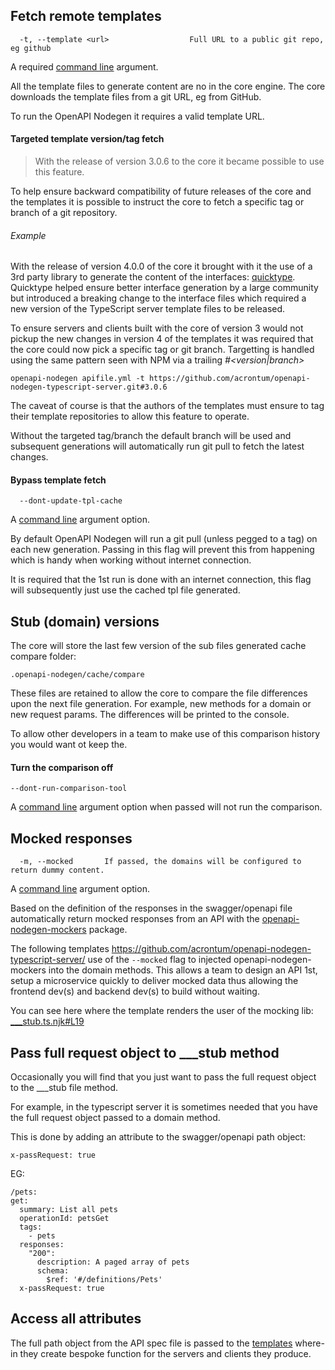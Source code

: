 ## Fetch remote templates
```
  -t, --template <url>                  Full URL to a public git repo, eg github
```
A required [command line](/_pages/cli.md) argument.

All the template files to generate content are no in the core engine. The core downloads the template files from a git URL, eg from GitHub.

To run the OpenAPI Nodegen it requires a valid template URL.

#### Targeted template version/tag fetch
> With the release of version 3.0.6 to the core it became possible to use this feature.

To help ensure backward compatibility of future releases of the core and the templates it is possible to instruct the core to fetch a specific tag or branch of a git repository.

###### Example
With the release of version 4.0.0 of the core it brought with it the use of a 3rd party library to generate the content of the interfaces: [quicktype](https://www.npmjs.com/package/quicktype). Quicktype helped ensure better interface generation by a large community but introduced a breaking change to the interface files which required a new version of the TypeScript server template files to be released. 

To ensure servers and clients built with the core of version 3 would not pickup the new changes in version 4 of the templates it was required that the core could now pick a specific tag or git branch. Targetting is handled using the same pattern seen with NPM via a trailing *#<version|branch>*
```
openapi-nodegen apifile.yml -t https://github.com/acrontum/openapi-nodegen-typescript-server.git#3.0.6
```

The caveat of course is that the authors of the templates must ensure to tag their template repositories to allow this feature to operate.

Without the targeted tag/branch the default branch will be used and subsequent generations will automatically run git pull to fetch the latest changes.


#### Bypass template fetch
```
  --dont-update-tpl-cache
```
A [command line](/_pages/cli.md) argument option.

By default OpenAPI Nodegen will run a git pull (unless pegged to a tag) on each new generation. Passing in this flag will prevent this from happening which is handy when working without internet connection.

It is required that the 1st run is done with an internet connection, this flag will subsequently just use the cached tpl file generated.

## Stub (domain) versions
The core will store the last few version of the sub files generated cache compare folder:
```
.openapi-nodegen/cache/compare
```

These files are retained to allow the core to compare the file differences upon the next file generation. For example, new methods for a domain or new request params. The differences will be printed to the console.

To allow other developers in a team to make use of this comparison history you would want ot keep the.

#### Turn the comparison off
```
--dont-run-comparison-tool
```
A [command line](/_pages/cli.md) argument option when passed will not run the comparison.


## Mocked responses
```
  -m, --mocked       If passed, the domains will be configured to return dummy content.
```
A [command line](/_pages/cli.md) argument option.

Based on the definition of the responses in the swagger/openapi file automatically return mocked responses from an API with the [openapi-nodegen-mockers](https://www.npmjs.com/package/openapi-nodegen-mockers) package.

The following templates https://github.com/acrontum/openapi-nodegen-typescript-server/ use of the `--mocked` flag to injected  openapi-nodegen-mockers into the domain methods. This allows a team to design an API 1st, setup a microservice quickly to deliver mocked data thus allowing the frontend dev(s) and backend dev(s) to build without waiting.

You can see here where the template renders the user of the mocking lib: [___stub.ts.njk#L19](https://github.com/acrontum/openapi-nodegen-typescript-server/blob/master/src/domains/___stub.ts.njk#L19)

## Pass full request object to ___stub method

Occasionally you will find that you just want to pass the full request object to the ___stub file method.

For example, in the typescript server it is sometimes needed that you have the full request object passed to a domain method.

This is done by adding an attribute to the swagger/openapi path object:
```
x-passRequest: true
```
EG:
```
/pets:
get:
  summary: List all pets
  operationId: petsGet
  tags:
    - pets
  responses:
    "200":
      description: A paged array of pets
      schema:
        $ref: '#/definitions/Pets'
  x-passRequest: true        
```

## Access all attributes 

The full path object from the API spec file is passed to the [templates](/_pages/templates.md) where-in they create bespoke function for the servers and clients they produce.
    






